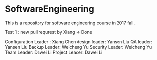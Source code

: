 
# SoftwareEngineering
This is a repository for software engineering course in 2017 fall.

Test 1 : new pull requrest by Xiang -> Done

Configuration Leader : Xiang Chen
design leader: Yansen Liu
QA leader: Yansen Liu
Backup Leader: Weicheng Yu
Security Leader: Weicheng Yu
Team Leader: Dawei Li
Project Leader: Dawei Li
